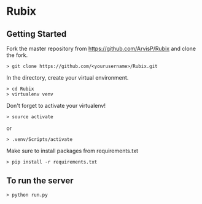 # Rubix
## Getting Started
Fork the master repository from https://github.com/ArvisP/Rubix and clone the fork.
~~~
> git clone https://github.com/<yourusername>/Rubix.git 
~~~
In the directory, create your virtual environment.
~~~
> cd Rubix
> virtualenv venv 
~~~

Don't forget to activate your virtualenv!
~~~
> source activate
~~~
or
~~~
> .venv/Scripts/activate 
~~~

Make sure to install packages from requirements.txt
~~~
> pip install -r requirements.txt
~~~

## To run the server
~~~
> python run.py
~~~